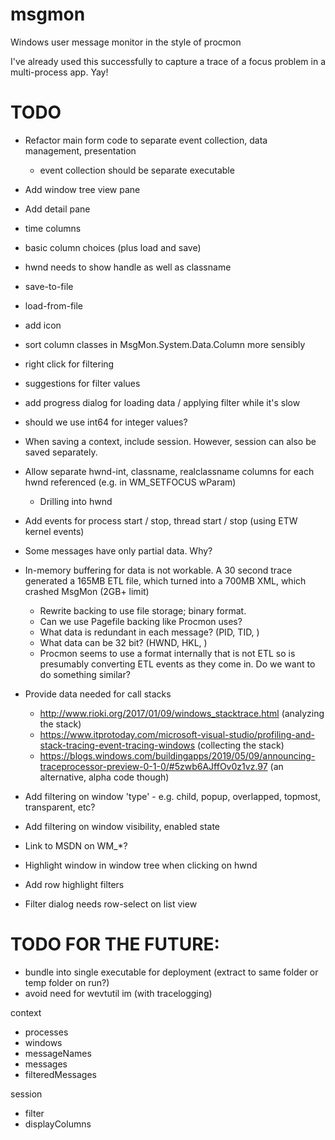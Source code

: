 # msgmon
Windows user message monitor in the style of procmon

I've already used this successfully to capture a trace of a focus problem in a multi-process app. Yay!

# TODO

- Refactor main form code to separate event collection, data management, presentation
  - event collection should be separate executable

- Add window tree view pane
- Add detail pane
- time columns
- basic column choices (plus load and save)
- hwnd needs to show handle as well as classname
- save-to-file
- load-from-file
- add icon
- sort column classes in MsgMon.System.Data.Column more sensibly
- right click for filtering
- suggestions for filter values
- add progress dialog for loading data / applying filter while it's slow
- should we use int64 for integer values?
- When saving a context, include session. However, session can also be saved separately.
- Allow separate hwnd-int, classname, realclassname columns for each hwnd referenced (e.g. in WM_SETFOCUS wParam)
  - Drilling into hwnd
- Add events for process start / stop, thread start / stop (using ETW kernel events)

- Some messages have only partial data. Why?

- In-memory buffering for data is not workable. A 30 second trace generated a 165MB ETL file, which turned into a 700MB XML, which crashed MsgMon (2GB+ limit)
  - Rewrite backing to use file storage; binary format.
  - Can we use Pagefile backing like Procmon uses?
  - What data is redundant in each message? (PID, TID, )
  - What data can be 32 bit? (HWND, HKL, )
  - Procmon seems to use a format internally that is not ETL so is presumably converting ETL events as they come in. Do we want to do something similar?

- Provide data needed for call stacks
  - http://www.rioki.org/2017/01/09/windows_stacktrace.html (analyzing the stack)
  - https://www.itprotoday.com/microsoft-visual-studio/profiling-and-stack-tracing-event-tracing-windows (collecting the stack)
  - https://blogs.windows.com/buildingapps/2019/05/09/announcing-traceprocessor-preview-0-1-0/#5zwb6AJffOv0z1vz.97 (an alternative, alpha code though)

- Add filtering on window 'type' - e.g. child, popup, overlapped, topmost, transparent, etc?
- Add filtering on window visibility, enabled state
- Link to MSDN on WM_*?
- Highlight window in window tree when clicking on hwnd
- Add row highlight filters
- Filter dialog needs row-select on list view

# TODO FOR THE FUTURE:
 - bundle into single executable for deployment (extract to same folder or temp folder on run?)
 - avoid need for wevtutil im (with tracelogging)
 
 context
   - processes
   - windows
   - messageNames
   - messages
   - filteredMessages
 
 session
   - filter
   - displayColumns
 

